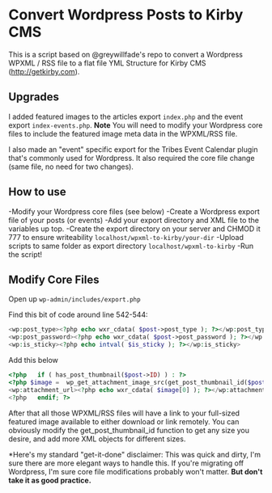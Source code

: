 # Convert Wordpress Posts to Kirby CMS 

This is a script based on @greywillfade's repo to convert a Wordpress WPXML / RSS file to a flat file YML Structure for Kirby CMS (http://getkirby.com).

## Upgrades

I added featured images to the articles export `index.php` and the event export `index-events.php`. **Note** You will need to modify your Wordpress core files to include the featured image meta data in the WPXML/RSS file.

I also made an "event" specific export for the Tribes Event Calendar plugin that's commonly used for Wordpress. It also required the core file change (same file, no need for two changes).

## How to use

-Modify your Wordpress core files (see below)
-Create a Wordpress export file of your posts (or events)
-Add your export directory and XML file to the variables up top.
-Create the export directory on your server and CHMOD it 777 to ensure writeability `localhost/wpxml-to-kirby/your-dir`
-Upload scripts to same folder as export directory `localhost/wpxml-to-kirby`
-Run the script!


## Modify Core Files

Open up `wp-admin/includes/export.php`

Find this bit of code around line 542-544:

```php 
<wp:post_type><?php echo wxr_cdata( $post->post_type ); ?></wp:post_type>
<wp:post_password><?php echo wxr_cdata( $post->post_password ); ?></wp:post_password>
<wp:is_sticky><?php echo intval( $is_sticky ); ?></wp:is_sticky>
```

Add this below

```php 
<?php	if ( has_post_thumbnail($post->ID) ) : ?>
<?php $image =  wp_get_attachment_image_src(get_post_thumbnail_id($post->ID), 'full') ?>
<wp:attachment_url><?php echo wxr_cdata( $image[0] ); ?></wp:attachment_url>
<?php 	endif; ?>
```

After that all those WPXML/RSS files will have a link to your full-sized featured image available to either download or link remotely. You can obviously modify the get_post_thumbnail_id function to get any size you desire, and add more XML objects for different sizes.

*Here's my standard "get-it-done" disclaimer: This was quick and dirty, I'm sure there are more elegant ways to handle this. If you're migrating off Wordpress, I'm sure core file modifications probably won't matter. **But don't take it as good practice.**
